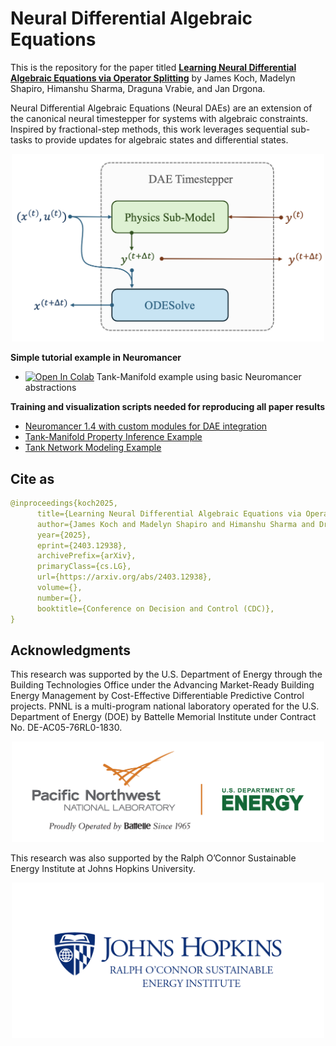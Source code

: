 # Neural Differential Algebraic Equations


This is the repository for the paper titled **[Learning Neural Differential Algebraic Equations via Operator Splitting](https://arxiv.org/abs/2403.12938)** by James Koch, Madelyn Shapiro, Himanshu Sharma, Draguna Vrabie, and Jan Drgona.

Neural Differential Algebraic Equations (Neural DAEs) are an extension of the canonical neural timestepper for systems with algebraic constraints. 
Inspired by fractional-step methods, this work leverages sequential sub-tasks to provide updates for algebraic states and differential states.

<p align="center">
  <img src="./figs/fig_01.png" width="500">  
</p>


**Simple tutorial example in Neuromancer**
+ <a target="_blank" href="https://colab.research.google.com/github.com/pnnl/NeuralDAEs/blob/master/training/tank_dae_example.ipynb">
  <img src="https://colab.research.google.com/assets/colab-badge.svg" alt="Open In Colab"/></a>  Tank-Manifold example using basic Neuromancer abstractions


**Training and visualization scripts needed for reproducing all paper results**
+ [Neuromancer 1.4 with custom modules for DAE integration](https://github.com/pnnl/NeuralDAEs/tree/master/neuromancer-dae)
+ [Tank-Manifold Property Inference Example](https://github.com/pnnl/NeuralDAEs/blob/master/training/train_manifold.py)
+ [Tank Network Modeling Example](https://github.com/pnnl/NeuralDAEs/blob/master/training/train_network.py)

## Cite as
```yaml
@inproceedings{koch2025,
      title={Learning Neural Differential Algebraic Equations via Operator Splitting}, 
      author={James Koch and Madelyn Shapiro and Himanshu Sharma and Draguna Vrabie and Jan Drgona},
      year={2025},
      eprint={2403.12938},
      archivePrefix={arXiv},
      primaryClass={cs.LG},
      url={https://arxiv.org/abs/2403.12938}, 
      volume={},
      number={},
      booktitle={Conference on Decision and Control (CDC)}, 
}
```


## Acknowledgments

This research was supported by the U.S. Department of Energy through the Building Technologies Office under the Advancing Market-Ready Building Energy Management by Cost-Effective Differentiable Predictive Control projects. PNNL is a multi-program national laboratory operated for the U.S. Department of Energy (DOE) by Battelle Memorial Institute under Contract No. DE-AC05-76RL0-1830.

<p align="center">
  <img src="figs/PNNL_logo.jpg" width="500">  
</p>


This research was also supported by the Ralph O’Connor Sustainable Energy Institute at Johns Hopkins University.

<p align="center">
  <img src="figs/JHU_logo.png" width="500">  
</p>



